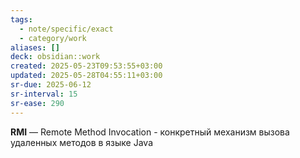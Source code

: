 ```yaml
---
tags:
  - note/specific/exact
  - category/work
aliases: []
deck: obsidian::work
created: 2025-05-23T09:53:55+03:00
updated: 2025-05-28T04:55:11+03:00
sr-due: 2025-06-12
sr-interval: 15
sr-ease: 290
---
```


**RMI**
—
Remote Method Invocation - конкретный механизм вызова удаленных методов в языке Java
